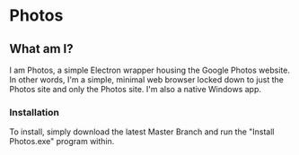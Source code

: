 # Photos

##  What am I?
I am Photos, a simple Electron wrapper housing the Google Photos website.
In other words, I'm a simple, minimal web browser locked down to just the Photos site and only the Photos site. I'm also a native Windows app.

### Installation
To install, simply download the latest Master Branch and run the "Install Photos.exe" program within.

